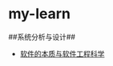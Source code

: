 # my-learn
  ##系统分析与设计##
  - [软件的本质与软件工程科学](https://github.com/lisong29/my-learn/blob/master/OOAD%20homework1.md)
